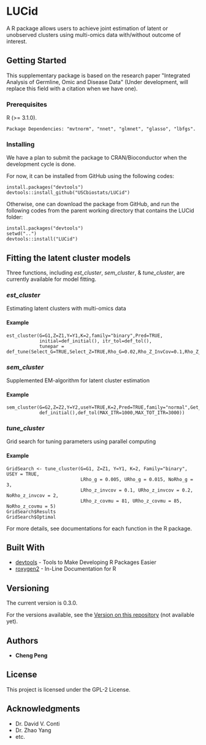 # LUCid

A R package allows users to achieve joint estimation of latent or unobserved clusters using multi-omics data with/without outcome of interest.

## Getting Started

This supplementary package is based on the research paper "Integrated Analysis of Germline, Omic and Disease Data" (Under development, will replace this field with a citation when we have one). 

### Prerequisites

R (>= 3.1.0).

```
Package Dependencies: "mvtnorm", "nnet", "glmnet", "glasso", "lbfgs".
```

### Installing

We have a plan to submit the package to CRAN/Bioconductor when the development cycle is done.

For now, it can be installed from GitHub using the following codes:

```
install.packages("devtools")
devtools::install_github("USCbiostats/LUCid")
```
Otherwise, one can download the package from GitHub, and run the following codes from the parent working directory that contains the LUCid folder:

```
install.packages("devtools")
setwd("..")
devtools::install("LUCid")
```

## Fitting the latent cluster models

Three functions, including *est_cluster*, *sem_cluster*, & *tune_cluster*, are currently available for model fitting. 

### *est_cluster*

Estimating latent clusters with multi-omics data

#### Example

```
est_cluster(G=G1,Z=Z1,Y=Y1,K=2,family="binary",Pred=TRUE,
            initial=def_initial(), itr_tol=def_tol(),
            tunepar = def_tune(Select_G=TRUE,Select_Z=TRUE,Rho_G=0.02,Rho_Z_InvCov=0.1,Rho_Z_CovMu=93))
```

### *sem_cluster*

Supplemented EM-algorithm for latent cluster estimation

#### Example

```
sem_cluster(G=G2,Z=Z2,Y=Y2,useY=TRUE,K=2,Pred=TRUE,family="normal",Get_SE=TRUE,
            def_initial(),def_tol(MAX_ITR=1000,MAX_TOT_ITR=3000))
```

### *tune_cluster*

Grid search for tuning parameters using parallel computing

#### Example

```
GridSearch <- tune_cluster(G=G1, Z=Z1, Y=Y1, K=2, Family="binary", USEY = TRUE,
                           LRho_g = 0.005, URho_g = 0.015, NoRho_g = 3,
                           LRho_z_invcov = 0.1, URho_z_invcov = 0.2, NoRho_z_invcov = 2,
                           LRho_z_covmu = 81, URho_z_covmu = 85, NoRho_z_covmu = 5)
GridSearch$Results
GridSearch$Optimal
```
For more details, see documentations for each function in the R package.


## Built With

* [devtools](https://cran.r-project.org/web/packages/devtools/index.html) - Tools to Make Developing R Packages Easier
* [roxygen2](https://cran.r-project.org/web/packages/roxygen2/index.html) - In-Line Documentation for R

## Versioning

The current version is 0.3.0.

For the versions available, see the [Version on this repository](https://github.com/your/project/Version) (not available yet). 

## Authors

* **Cheng Peng**

## License

This project is licensed under the GPL-2 License.

## Acknowledgments

* Dr. David V. Conti
* Dr. Zhao Yang
* etc.
